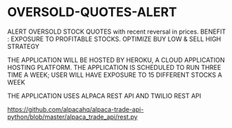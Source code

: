 # OVERSOLD-QUOTES-ALERT
ALERT OVERSOLD STOCK QUOTES with recent reversal in prices. BENEFIT : EXPOSURE TO PROFITABLE STOCKS. OPTIMIZE BUY LOW & SELL HIGH STRATEGY

THE APPLICATION WILL BE HOSTED BY HEROKU, A CLOUD APPLICATION HOSTING PLATFORM.
THE APPLICATION IS SCHEDULED TO RUN THREE TIME A WEEK; USER WILL HAVE EXPOSURE TO 15 DIFFERENT STOCKS A WEEK

THE APPLICATION USES ALPACA REST API AND TWILIO REST API

https://github.com/alpacahq/alpaca-trade-api-python/blob/master/alpaca_trade_api/rest.py


